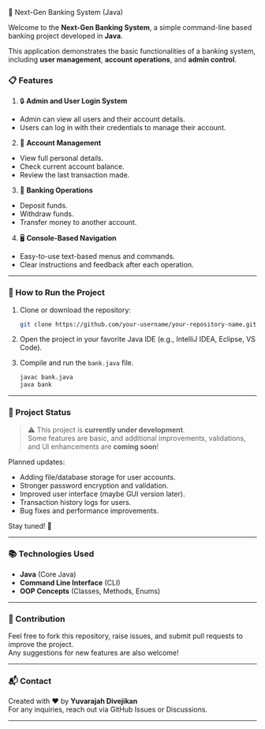 🏦 Next-Gen Banking System (Java)

Welcome to the **Next-Gen Banking System**, a simple command-line based banking project developed in **Java**.

This application demonstrates the basic functionalities of a banking system, including **user management**, **account operations**, and **admin control**.


### 📋 Features

1. 🔒 **Admin and User Login System**  
  - Admin can view all users and their account details.
  - Users can log in with their credentials to manage their account.
  
2. 📄 **Account Management**  
  - View full personal details.
  - Check current account balance.
  - Review the last transaction made.

3. 💸 **Banking Operations**  
  - Deposit funds.
  - Withdraw funds.
  - Transfer money to another account.

4. 🖥️ **Console-Based Navigation**  
  - Easy-to-use text-based menus and commands.
  - Clear instructions and feedback after each operation.

---

### 🚀 How to Run the Project

1. Clone or download the repository:
   ```bash
   git clone https://github.com/your-username/your-repository-name.git
   ```

2. Open the project in your favorite Java IDE (e.g., IntelliJ IDEA, Eclipse, VS Code).

3. Compile and run the `bank.java` file.

   ```bash
   javac bank.java
   java bank
   ```

---

### 🚧 Project Status

> ⚠️ This project is **currently under development**.  
> Some features are basic, and additional improvements, validations, and UI enhancements are **coming soon**!

Planned updates:
- Adding file/database storage for user accounts.
- Stronger password encryption and validation.
- Improved user interface (maybe GUI version later).
- Transaction history logs for users.
- Bug fixes and performance improvements.

Stay tuned! 🚀

---

### 📚 Technologies Used

- **Java** (Core Java)
- **Command Line Interface** (CLI)
- **OOP Concepts** (Classes, Methods, Enums)

---

### 🤝 Contribution

Feel free to fork this repository, raise issues, and submit pull requests to improve the project.  
Any suggestions for new features are also welcome!

---

### 📬 Contact

Created with ❤️ by **Yuvarajah Divejikan**  
For any inquiries, reach out via GitHub Issues or Discussions.

---
